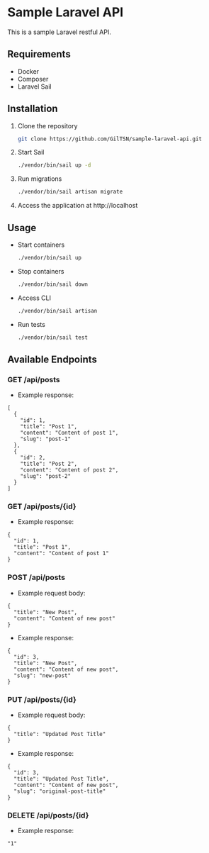 # Sample Laravel API

This is a sample Laravel restful API.

## Requirements

- Docker
- Composer
- Laravel Sail

## Installation

1. Clone the repository

    ```bash
    git clone https://github.com/GilTSN/sample-laravel-api.git
    ```

2. Start Sail

    ```bash 
    ./vendor/bin/sail up -d
    ```

5. Run migrations

    ```bash
    ./vendor/bin/sail artisan migrate
    ```

6. Access the application at http://localhost

## Usage

- Start containers

    ```bash
    ./vendor/bin/sail up
    ```

- Stop containers

    ```bash
    ./vendor/bin/sail down
    ```

- Access CLI 

    ```bash
    ./vendor/bin/sail artisan
    ```

- Run tests

    ```bash 
    ./vendor/bin/sail test
    ```

## Available Endpoints

### GET /api/posts

- Example response:
```
[
  {
    "id": 1,
    "title": "Post 1",
    "content": "Content of post 1",
    "slug": "post-1"
  },
  {
    "id": 2,
    "title": "Post 2", 
    "content": "Content of post 2",
    "slug": "post-2"
  }
]
```

### GET /api/posts/{id}

- Example response:
```
{
  "id": 1,
  "title": "Post 1",
  "content": "Content of post 1" 
}
```

### POST /api/posts

- Example request body:

```
{
  "title": "New Post",
  "content": "Content of new post"
}
```

- Example response:

```
{
  "id": 3,
  "title": "New Post",
  "content": "Content of new post",
  "slug": "new-post"
}
```

### PUT /api/posts/{id}

- Example request body:

```
{
  "title": "Updated Post Title" 
}
```

- Example response:

```
{
  "id": 3,
  "title": "Updated Post Title",
  "content": "Content of new post",
  "slug": "original-post-title"
}
```

### DELETE /api/posts/{id}

- Example response:

```
"1"
```